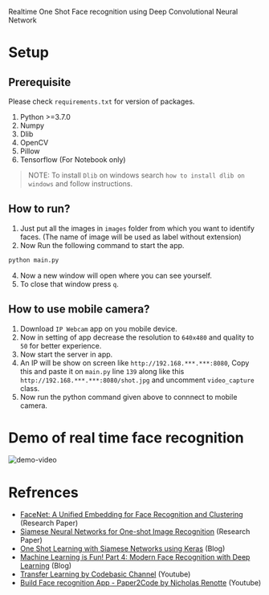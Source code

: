 Realtime One Shot Face recognition using Deep Convolutional Neural Network

# Setup

## Prerequisite

Please check `requirements.txt` for version of packages.

1. Python >=3.7.0
2. Numpy
3. Dlib
4. OpenCV
5. Pillow
6. Tensorflow (For Notebook only)

> NOTE: To install `Dlib` on windows search `how to install dlib on windows` and follow instructions.

## How to run?

1. Just put all the images in `images` folder from which you want to identify faces. (The name of image will be used as label without extension)
2. Now Run the following command to start the app.

```bash
python main.py
```

4. Now a new window will open where you can see yourself.
5. To close that window press `q`.

## How to use mobile camera?

1. Download `IP Webcam` app on you mobile device.
2. Now in setting of app decrease the resolution to `640x480` and quality to `50` for better experience.
3. Now start the server in app.
4. An IP will be show on screen like `http://192.168.***.***:8080`, Copy this and paste it on `main.py`
 line `139` along like this `http://192.168.***.***:8080/shot.jpg` and uncomment `video_capture` class.
5. Now run the python command given above to connnect to mobile camera.

# Demo of real time face recognition
![demo-video](https://user-images.githubusercontent.com/59503233/175144109-b207a910-87d6-44ac-8d36-b175910d2683.gif)

# Refrences

* [FaceNet: A Unified Embedding for Face Recognition and Clustering](https://ieeexplore.ieee.org/document/7298682) (Research Paper)
* [Siamese Neural Networks for One-shot Image Recognition](https://www.cs.cmu.edu/~rsalakhu/papers/oneshot1.pdf) (Research Paper)
* [One Shot Learning with Siamese Networks using Keras](https://towardsdatascience.com/one-shot-learning-with-siamese-networks-using-keras-17f34e75bb3d) (Blog)
* [Machine Learning is Fun! Part 4: Modern Face Recognition with Deep Learning](https://medium.com/@ageitgey/machine-learning-is-fun-part-4-modern-face-recognition-with-deep-learning-c3cffc121d78) (Blog)
* [Transfer Learning by Codebasic Channel](https://www.youtube.com/watch?v=LsdxvjLWkIY&list=PLeo1K3hjS3uu7CxAacxVndI4bE_o3BDtO&index=27)  (Youtube)
* [Build Face recognition App - Paper2Code by Nicholas Renotte](https://www.youtube.com/watch?v=bK_k7eebGgc) (Youtube)
